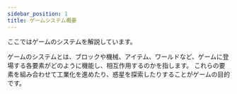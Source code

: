 ```yaml
---
sidebar_position: 1
title: ゲームシステム概要
---
```


ここではゲームのシステムを解説しています。

ゲームのシステムとは、ブロックや機械、アイテム、ワールドなど、ゲームに登場する各要素がどのように機能し、相互作用するのかを指します。
これらの要素を組み合わせて工業化を進めたり、惑星を探索したりすることがゲームの目的です。



